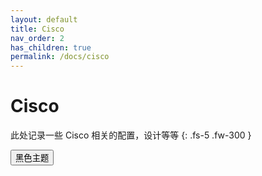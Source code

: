 ```yaml
---
layout: default
title: Cisco
nav_order: 2
has_children: true
permalink: /docs/cisco
---
```


# Cisco

此处记录一些 Cisco 相关的配置，设计等等
{: .fs-5 .fw-300 }

<button class="btn js-toggle-dark-mode">黑色主题</button>

<script type="text/javascript" src="{{ "/assets/js/dark-mode-preview.js" | absolute_url }}"></script>
